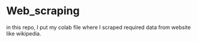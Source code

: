 # Web_scraping
in this repo, I put my colab file where I scraped required data from website like wikipedia.

